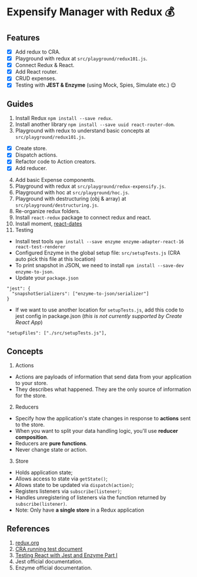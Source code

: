 # Expensify Manager with Redux 💰

## Features

- [X] Add redux to CRA.
- [X] Playground with redux at `src/playground/redux101.js`.
- [X] Connect Redux & React.
- [X] Add React router.
- [X] CRUD expenses.
- [X] Testing with **JEST & Enzyme** (using Mock, Spies, Simulate etc.) 😌

## Guides

1. Install Redux `npm install --save redux`.
2. Install another library `npm install --save uuid react-router-dom`.
3. Playground with redux to understand basic concepts at `src/playground/redux101.js`.
- [X] Create store.
- [X] Dispatch actions.
- [X] Refactor code to Action creators.
- [X] Add reducer.
4. Add basic Expense components.
5. Playground with redux at `src/playground/redux-expensify.js`.
6. Playground with hoc at `src/playground/hoc.js`.
7. Playground with destructuring (obj & array) at `src/playground/destructuring.js`.
8. Re-organize redux folders.
9. Install `react-redux` package to connect redux and react.
10. Install moment, [react-dates](https://github.com/airbnb/react-dates)
11. Testing
- Install test tools `npm install --save enzyme enzyme-adapter-react-16 react-test-renderer`
- Configured Enzyme in the global setup file: `src/setupTests.js` (CRA auto pick this file at this location)
- To print snapshot in JSON, we need to install `npm install --save-dev enzyme-to-json`.
- Update your `package.json`
```
"jest": {
  "snapshotSerializers": ["enzyme-to-json/serializer"]
}
```
- If we want to use another location for `setupTests.js`, add this code to jest config in package.json (*this is not currently supported by Create React App*)
```
"setupFiles": ["./src/setupTests.js"],
```

## Concepts

1. Actions
- Actions are payloads of information that send data from your application to your store.
- They describes what happened. They are the only source of information for the store.

2. Reducers
- Specify how the application's state changes in response to **actions** sent to the store.
- When you want to split your data handling logic, you'll use **reducer composition**.
- Reducers are **pure functions**.
- Never change state or action.

3. Store
- Holds application state;
- Allows access to state via `getState()`;
- Allows state to be updated via `dispatch(action)`;
- Registers listeners via `subscribe(listener)`;
- Handles unregistering of listeners via the function returned by `subscribe(listener)`.
- Note: Only have **a single store** in a Redux application

## References

1. [redux.org](https://redux.js.org)
2. [CRA running test document](https://facebook.github.io/create-react-app/docs/running-tests)
3. [Testing React with Jest and Enzyme Part I](https://medium.com/codeclan/testing-react-with-jest-and-enzyme-20505fec4675)
4. Jest official documentation.
5. Enzyme official documentation.
